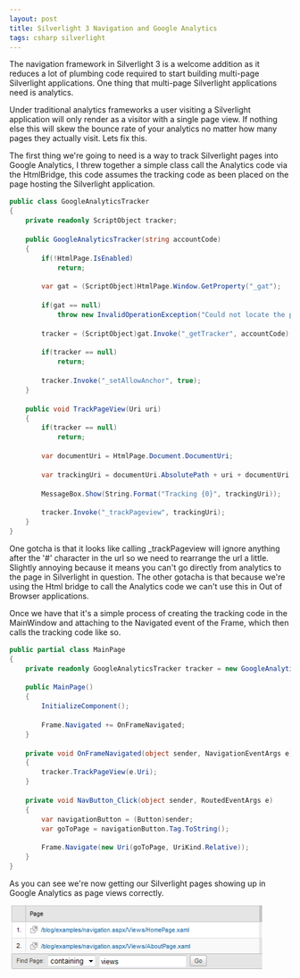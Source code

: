 ```yaml
---
layout: post
title: Silverlight 3 Navigation and Google Analytics
tags: csharp silverlight
---
```


The navigation framework in Silverlight 3 is a welcome addition as it reduces a lot of plumbing code required to start building multi-page Silverlight applications. One thing that multi-page Silverlight applications need is analytics.

Under traditional analytics frameworks a user visiting a Silverlight application will only render as a visitor with a single page view. If nothing else this will skew the bounce rate of your analytics no matter how many pages they actually visit. Lets fix this.

The first thing we're going to need is a way to track Silverlight pages into Google Analytics, I threw together a simple class call the Analytics code via the HtmlBridge, this code assumes the tracking code as been placed on the page hosting the Silverlight application.

``` csharp
public class GoogleAnalyticsTracker
{
    private readonly ScriptObject tracker;
 
    public GoogleAnalyticsTracker(string accountCode)
    {
        if(!HtmlPage.IsEnabled)
            return;
 
        var gat = (ScriptObject)HtmlPage.Window.GetProperty("_gat");
 
        if(gat == null)
            throw new InvalidOperationException("Could not locate the property '_gat'. Has the Google Analytics script been included on the page?");
 
        tracker = (ScriptObject)gat.Invoke("_getTracker", accountCode);
 
        if(tracker == null)
            return;
 
        tracker.Invoke("_setAllowAnchor", true);
    }
 
    public void TrackPageView(Uri uri)
    {
        if(tracker == null)
            return;
 
        var documentUri = HtmlPage.Document.DocumentUri;
 
        var trackingUri = documentUri.AbsolutePath + uri + documentUri.Query;
 
        MessageBox.Show(String.Format("Tracking {0}", trackingUri));
 
        tracker.Invoke("_trackPageview", trackingUri);
    }
}
```

One gotcha is that it looks like calling _trackPageview will ignore anything after the '#' character in the url so we need to rearrange the url a little. Slightly annoying because it means you can't go directly from analytics to the page in Silverlight in question. The other gotacha is that because we're using the Html bridge to call the Analytics code we can't use this in Out of Browser applications.

Once we have that it's a simple process of creating the tracking code in the MainWindow and attaching to the Navigated event of the Frame, which then calls the tracking code like so.

``` csharp
public partial class MainPage
{
    private readonly GoogleAnalyticsTracker tracker = new GoogleAnalyticsTracker("UA-xxxxxxx-1");
 
    public MainPage()
    {
        InitializeComponent();
 
        Frame.Navigated += OnFrameNavigated;
    }
 
    private void OnFrameNavigated(object sender, NavigationEventArgs e)
    {
        tracker.TrackPageView(e.Uri);
    }
 
    private void NavButton_Click(object sender, RoutedEventArgs e)
    {
        var navigationButton = (Button)sender;
        var goToPage = navigationButton.Tag.ToString();
 
        Frame.Navigate(new Uri(goToPage, UriKind.Relative));
    }
}
```

As you can see we're now getting our Silverlight pages showing up in Google Analytics as page views correctly.

![Google Analytics](/content/images/posts/analytics.png)
